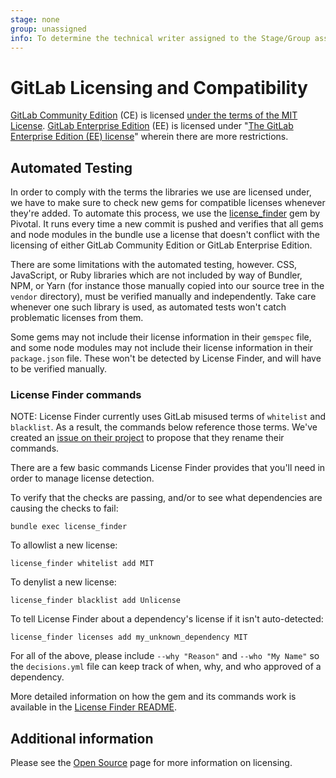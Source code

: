 ```yaml
---
stage: none
group: unassigned
info: To determine the technical writer assigned to the Stage/Group associated with this page, see https://about.gitlab.com/handbook/engineering/ux/technical-writing/#assignments
---
```


# GitLab Licensing and Compatibility

[GitLab Community Edition](https://gitlab.com/gitlab-org/gitlab-foss/) (CE) is licensed [under the terms of the MIT License](https://gitlab.com/gitlab-org/gitlab-foss/blob/master/LICENSE). [GitLab Enterprise Edition](https://gitlab.com/gitlab-org/gitlab/) (EE) is licensed under "[The GitLab Enterprise Edition (EE) license](https://gitlab.com/gitlab-org/gitlab/blob/master/LICENSE)" wherein there are more restrictions.

## Automated Testing

In order to comply with the terms the libraries we use are licensed under, we have to make sure to check new gems for compatible licenses whenever they're added. To automate this process, we use the [license_finder](https://github.com/pivotal/LicenseFinder) gem by Pivotal. It runs every time a new commit is pushed and verifies that all gems and node modules in the bundle use a license that doesn't conflict with the licensing of either GitLab Community Edition or GitLab Enterprise Edition.

There are some limitations with the automated testing, however. CSS, JavaScript, or Ruby libraries which are not included by way of Bundler, NPM, or Yarn (for instance those manually copied into our source tree in the `vendor` directory), must be verified manually and independently. Take care whenever one such library is used, as automated tests won't catch problematic licenses from them.

Some gems may not include their license information in their `gemspec` file, and some node modules may not include their license information in their `package.json` file. These won't be detected by License Finder, and will have to be verified manually.

### License Finder commands

NOTE:
License Finder currently uses GitLab misused terms of `whitelist` and `blacklist`. As a result, the commands below reference those terms. We've created an [issue on their project](https://github.com/pivotal/LicenseFinder/issues/745) to propose that they rename their commands.

There are a few basic commands License Finder provides that you'll need in order to manage license detection.

To verify that the checks are passing, and/or to see what dependencies are causing the checks to fail:

```shell
bundle exec license_finder
```

To allowlist a new license:

```shell
license_finder whitelist add MIT
```

To denylist a new license:

```shell
license_finder blacklist add Unlicense
```

To tell License Finder about a dependency's license if it isn't auto-detected:

```shell
license_finder licenses add my_unknown_dependency MIT
```

For all of the above, please include `--why "Reason"` and `--who "My Name"` so the `decisions.yml` file can keep track of when, why, and who approved of a dependency.

More detailed information on how the gem and its commands work is available in the [License Finder README](https://github.com/pivotal/LicenseFinder).

## Additional information

Please see the [Open Source](https://about.gitlab.com/handbook/engineering/open-source/#using-open-source-libraries) page for more information on licensing.
